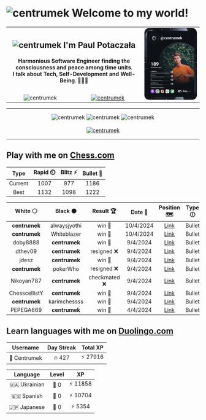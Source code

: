 <h1>
  <img
    src="https://emojis.slackmojis.com/emojis/images/1531849430/4246/blob-sunglasses.gif"
    width="30"
    alt="centrumek"
  />
  Welcome to my world!
</h1>

<table>
  <tbody>
    <tr>
      <td align="center" width="70%" colspan="2">
        <h2>
          <img
            src="https://raw.githubusercontent.com/MartinHeinz/MartinHeinz/master/wave.gif"
            width="30px"
            alt="centrumek"
          />
          I'm Paul Potaczała
        </h2>
        <h4>
          Harmonious Software Engineer finding the consciousness and peace among time units.
          <br/>
          I talk about Tech, Self-Development and Well-Being. 🌿🧘🚀
        </h4>
      </td>
      <td width="30%" rowspan="2">
        <a href="https://app.daily.dev/centrumek">
          <img
            src="./devcard.svg"
            alt="centrumek"
          />
        </a>
      </td>
    </tr>
    <tr align="center">
      <td>
        <img
          src="https://komarev.com/ghpvc/?username=centrumek&label=visitors&color=0e75b6&style=flat"
          alt="centrumek"
        >
      </td>
      <td>
        <a href="https://stackoverflow.com/users/14496012/centrumek">
          <img
            src="https://stackoverflow.com/users/flair/14496012.png?theme=dark"
            alt="centrumek"
          >
        </a>
      </td>
    </tr>
  </tbody>
</table>

---
<div align="center">
  <img 
    src="https://github-readme-stats.vercel.app/api?username=centrumek&show_icons=true&count_private=true&theme=dark&hide_border=true&hide=issues,contribs&bg_color=00000000"
    alt="centrumek"
  />
  <img
    src="https://github-readme-stats.vercel.app/api/top-langs/?username=centrumek&layout=compact&hide_border=true&theme=dark&bg_color=00000000&langs_count=6&exclude_repo=air-statistic-app"
    alt="centrumek"
  />
  <img 
    src="https://github-readme-streak-stats.herokuapp.com?user=centrumek&theme=dark&hide_border=true&background=FFFFFF00"
    alt="centrumek"
  />
  <br/>
  <br/>
  <a href="https://www.buymeacoffee.com/centrumek">
    <img
      src="https://cdn.buymeacoffee.com/buttons/v2/default-orange.png"
      height="50"
      width="210"
      alt="centrumek"
    />
  </a>
</div>

---

## Play with me on [Chess.com](https://www.chess.com/member/centrumek)

<div align="center">
<!--START_SECTION:chessStats-->
<!-- Automatically generated with https://github.com/Balastrong/chess-stats-action -->

| Type | Rapid ⏲️ | Blitz ⚡ | Bullet 🔫 |
|:---:|:---:|:---:|:---:|
| Current | 1007 | 977 | 1186 |
| Best | 1132 | 1098 | 1222 |

| White ⚪ | Black ⚫ | Result 🏆 | Date 📅 | Position 🗺️ | Type 🕕 |
|:---:|:---:|:---:|:---:|:---:|:---:|
| **centrumek** | alwaysjyothi | win 🥇 | 10/4/2024 | <a href="http://www.ee.unb.ca/cgi-bin/tervo/fen.pl?select=r1r3k1/6p1/2p4p/1pP5/p4P2/PP6/1K6/5R2 b - -">Link</a> | Bullet |
| **centrumek** | Whiteblazer | win 🥇 | 10/4/2024 | <a href="http://www.ee.unb.ca/cgi-bin/tervo/fen.pl?select=5k2/5R2/8/8/1P3P2/P5K1/8/8 b - -">Link</a> | Bullet |
| doby8888 | **centrumek** | win 🥇 | 9/4/2024 | <a href="http://www.ee.unb.ca/cgi-bin/tervo/fen.pl?select=r5k1/ppp4p/2b1p1pQ/6P1/3n4/3B4/P1P3qP/5R1K w - -">Link</a> | Bullet |
| dthev09 | **centrumek** | resigned ❌ | 9/4/2024 | <a href="http://www.ee.unb.ca/cgi-bin/tervo/fen.pl?select=r7/pp2kp1p/2p5/3pQ3/4b3/2N5/PPP1P1PP/2KR1BNR b - -">Link</a> | Bullet |
| jdesz | **centrumek** | win 🥇 | 9/4/2024 | <a href="http://www.ee.unb.ca/cgi-bin/tervo/fen.pl?select=n1rb4/8/kp1p2p1/p2P3p/1pP1P3/3p4/P6P/K5R1 w - -">Link</a> | Bullet |
| **centrumek** | pokerWho | resigned ❌ | 9/4/2024 | <a href="http://www.ee.unb.ca/cgi-bin/tervo/fen.pl?select=8/5K2/8/8/5k2/1n1qp3/8/8 w - -">Link</a> | Bullet |
| Nikoyan787 | **centrumek** | checkmated ❌ | 9/4/2024 | <a href="http://www.ee.unb.ca/cgi-bin/tervo/fen.pl?select=r6k/ppp4p/2n1RB2/2q5/6Q1/7P/PPP2PP1/R5K1 b - -">Link</a> | Bullet |
| ChesscellistY | **centrumek** | win 🥇 | 9/4/2024 | <a href="http://www.ee.unb.ca/cgi-bin/tervo/fen.pl?select=8/2q3r1/8/7p/5kP1/5P1P/5K2/8 w - -">Link</a> | Bullet |
| **centrumek** | karimchessss | win 🥇 | 9/4/2024 | <a href="http://www.ee.unb.ca/cgi-bin/tervo/fen.pl?select=r2R3Q/7k/b5p1/5p1p/5P2/1P2P1P1/PP5P/2KR4 b - -">Link</a> | Bullet |
| PEPEGA669 | **centrumek** | win 🥇 | 4/4/2024 | <a href="http://www.ee.unb.ca/cgi-bin/tervo/fen.pl?select=8/6pp/6k1/4p3/8/PKN5/7q/8 w - -">Link</a> | Bullet |

<!--END_SECTION:chessStats-->
</div>

## Learn languages with me on [Duolingo.com](https://www.duolingo.com/profile/Centrumek)

<div align="center">
<!--START_SECTION:duolingoStats-->
<!-- Automatically generated with https://github.com/centrumek/duolingo-readme-stats-->

| Username | Day Streak | Total XP |
|:---:|:---:|:---:|
| 👤 Centrumek | 🔥 427 | ⚡ 27916 |

| Language | Level | XP |
|:---:|:---:|:---:|
| 🇺🇦 Ukrainian | 👑 0 | ⚡ 11858 |
| 🇪🇸 Spanish | 👑 0 | ⚡ 10704 |
| 🇯🇵 Japanese | 👑 0 | ⚡ 5354 |

<!--END_SECTION:duolingoStats-->
</div>
<!--
**centrumek/centrumek** is a ✨ _special_ ✨ repository because its `README.md` (this file) appears on your GitHub profile.

Here are some ideas to get you started:

- 🔭 I’m currently working on ...
- 🌱 I’m currently learning ...
- 👯 I’m looking to collaborate on ...
- 🤔 I’m looking for help with ...
- 💬 Ask me about ...
- 📫 How to reach me: ...
- 😄 Pronouns: ...
- ⚡ Fun fact: ...
-->
